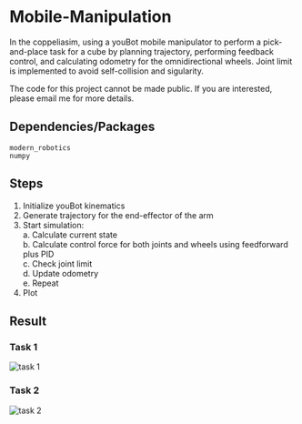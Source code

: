 # Mobile-Manipulation

In the coppeliasim, using a youBot mobile manipulator to perform a pick-and-place task for a cube by planning trajectory, performing feedback control, and calculating odometry for the omnidirectional wheels. Joint limit is implemented to avoid self-collision and sigularity.

The code for this project cannot be made public. If you are interested, please email me for more details.

## Dependencies/Packages
```
modern_robotics
numpy
```

## Steps

1. Initialize youBot kinematics
2. Generate trajectory for the end-effector of the arm
3. Start simulation:  
  a. Calculate current state  
  b. Calculate control force for both joints and wheels using feedforward plus PID  
  c. Check joint limit  
  d. Update odometry  
  e. Repeat  
4. Plot
  
## Result

### Task 1
![task 1](task1.gif)

### Task 2
![task 2](task2.gif)
